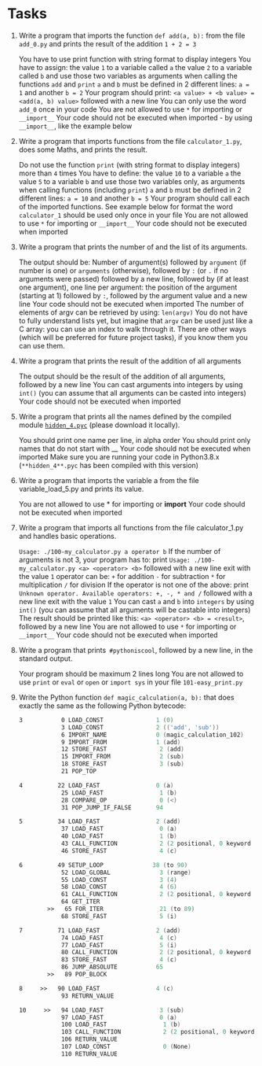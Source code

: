 # Tasks
1. Write a program that imports the function `def add(a, b):` from the file `add_0.py` and prints the result of the addition `1 + 2 = 3`

    You have to use print function with string format to display integers
    You have to assign:
        the value `1` to a variable called `a`
        the value `2` to a variable called `b`
        and use those two variables as arguments when calling the functions `add` and `print`
    `a` and `b` must be defined in 2 different lines: `a = 1` and another `b = 2`
    Your program should print: `<a value> + <b value> = <add(a, b) value>` followed with a new line
    You can only use the word `add_0` once in your code
    You are not allowed to use `*` for importing or `__import__`
    Your code should not be executed when imported - by using `__import__`, like the example below

2. Write a program that imports functions from the file `calculator_1.py`, does some Maths, and prints the result.

    Do not use the function `print` (with string format to display integers) more than `4` times
    You have to define:
        the value `10` to a variable `a`
        the value `5` to a variable `b`
        and use those two variables only, as arguments when calling functions (including `print`)
    `a` and `b` must be defined in 2 different lines: `a = 10` and another `b = 5`
    Your program should call each of the imported functions. See example below for format
    the word `calculator_1` should be used only once in your file
    You are not allowed to use `*` for importing or `__import__`
    Your code should not be executed when imported

3. Write a program that prints the number of and the list of its arguments.

    The output should be:
        Number of argument(s) followed by `argument` (if number is one) or `arguments` (otherwise), followed by
        `:` (or `.` if no arguments were passed) followed by
        a new line, followed by (if at least one argument),
        one line per argument:
            the position of the argument (starting at 1) followed by `:`, followed by the argument value and a new line
    Your code should not be executed when imported
    The number of elements of argv can be retrieved by using: `len(argv)`
    You do not have to fully understand lists yet, but imagine that `argv` can be used just like a C array: you can use an index to walk through it. There are other ways (which will be preferred for future project tasks), if you know them you can use them.


4. Write a program that prints the result of the addition of all arguments

    The output should be the result of the addition of all arguments, followed by a new line
    You can cast arguments into integers by using `int()` (you can assume that all arguments can be casted into integers)
    Your code should not be executed when imported


5. Write a program that prints all the names defined by the compiled module [`hidden_4.pyc`](https://github.com/holbertonschool/0x02.py/raw/master/hidden_4.pyc) (please download it locally).

    You should print one name per line, in alpha order
    You should print only names that do not start with __
    Your code should not be executed when imported
    Make sure you are running your code in Python3.8.x (`**hidden_4**.pyc` has been compiled with this version)

6. Write a program that imports the variable a from the file variable_load_5.py and prints its value.

    You are not allowed to use * for importing or __import__
    Your code should not be executed when imported

7. Write a program that imports all functions from the file calculator_1.py and handles basic operations.

    `Usage: ./100-my_calculator.py a operator b`
        If the number of arguments is not 3, your program has to:
            print `Usage: ./100-my_calculator.py <a> <operator> <b>` followed with a new line
            exit with the value `1`
        operator can be:
            `+` for addition
            `-` for subtraction
            `*` for multiplication
            `/` for division
        If the operator is not one of the above:
            print `Unknown operator. Available operators: +, -, * and /` followed with a new line
            exit with the value `1`
        You can cast `a` and `b` into `integers` by using `int()` (you can assume that all arguments will be castable into integers)
        The result should be printed like this: `<a> <operator> <b> = <result>`, followed by a new line
    You are not allowed to use `*` for importing or `__import__`
    Your code should not be executed when imported

8. Write a program that prints` #pythoniscool`, followed by a new line, in the standard output.

    Your program should be maximum 2 lines long
    You are not allowed to use `print` or `eval` or `open` or `import sys` in your file `101-easy_print.py`

9. Write the Python function `def magic_calculation(a, b):` that does exactly the same as the following Python bytecode:
    ```asm
    3           0 LOAD_CONST               1 (0)
                3 LOAD_CONST               2 (('add', 'sub'))
                6 IMPORT_NAME              0 (magic_calculation_102)
                9 IMPORT_FROM              1 (add)
                12 STORE_FAST               2 (add)
                15 IMPORT_FROM              2 (sub)
                18 STORE_FAST               3 (sub)
                21 POP_TOP

    4          22 LOAD_FAST                0 (a)
                25 LOAD_FAST                1 (b)
                28 COMPARE_OP               0 (<)
                31 POP_JUMP_IF_FALSE       94

    5          34 LOAD_FAST                2 (add)
                37 LOAD_FAST                0 (a)
                40 LOAD_FAST                1 (b)
                43 CALL_FUNCTION            2 (2 positional, 0 keyword pair)
                46 STORE_FAST               4 (c)

    6          49 SETUP_LOOP              38 (to 90)
                52 LOAD_GLOBAL              3 (range)
                55 LOAD_CONST               3 (4)
                58 LOAD_CONST               4 (6)
                61 CALL_FUNCTION            2 (2 positional, 0 keyword pair)
                64 GET_ITER
            >>   65 FOR_ITER                21 (to 89)
                68 STORE_FAST               5 (i)

    7          71 LOAD_FAST                2 (add)
                74 LOAD_FAST                4 (c)
                77 LOAD_FAST                5 (i)
                80 CALL_FUNCTION            2 (2 positional, 0 keyword pair)
                83 STORE_FAST               4 (c)
                86 JUMP_ABSOLUTE           65
            >>   89 POP_BLOCK

    8     >>   90 LOAD_FAST                4 (c)
                93 RETURN_VALUE

    10     >>   94 LOAD_FAST                3 (sub)
                97 LOAD_FAST                0 (a)
                100 LOAD_FAST                1 (b)
                103 CALL_FUNCTION            2 (2 positional, 0 keyword pair)
                106 RETURN_VALUE
                107 LOAD_CONST               0 (None)
                110 RETURN_VALUE
    ```

